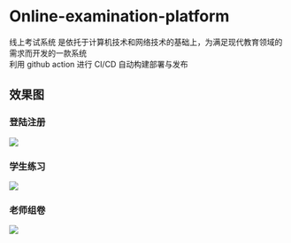 # Online-examination-platform

线上考试系统 是依托于计算机技术和网络技术的基础上，为满足现代教育领域的需求而开发的一款系统</br> 利用 github action 进行 CI/CD 自动构建部署与发布</br>

## 效果图

### 登陆注册

![](https://img-blog.csdnimg.cn/c9b4281bb9604c28835738ba4596a91a.gif)

### 学生练习

![](https://img-blog.csdnimg.cn/fbf87d75d8844a729b48567150f217aa.gif)

### 老师组卷

![](https://img-blog.csdnimg.cn/2154ec835ad04a9590c9ccc4a17dcb0c.gif)
